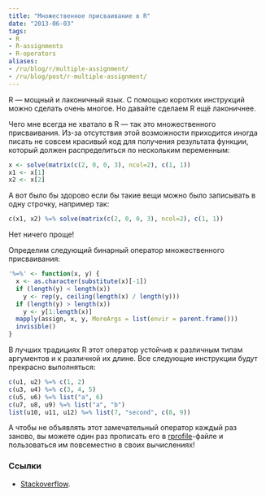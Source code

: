 ```yaml
---
title: "Множественное присваивание в R"
date: "2013-06-03"
tags:
- R
- R-assignments
- R-operators
aliases:
- /ru/blog/r/multiple-assignment/
- /ru/blog/post/r-multiple-assignment/
---
```


R — мощный и лаконичный язык. С помощью коротких инструкций можно сделать очень многое. Но давайте сделаем R ещё лаконичнее.

Чего мне всегда не хватало в R — так это множественного присваивания. Из-за отсутствия этой возможности приходится иногда писать не совсем красивый код для получения результата функции, который должен распределиться по нескольким переменным:

```r
x <- solve(matrix(c(2, 0, 0, 3), ncol=2), c(1, 1))
x1 <- x[1]
x2 <- x[2]
```

А вот было бы здорово если бы такие вещи можно было записывать в одну строчку, например так:

```r
с(x1, x2) %=% solve(matrix(c(2, 0, 0, 3), ncol=2), c(1, 1))
```

Нет ничего проще!<!--more-->

Определим следующий бинарный оператор множественного присваивания:

``` r
'%=%' <- function(x, y) {
  x <- as.character(substitute(x)[-1])
  if (length(y) < length(x))
    y <- rep(y, ceiling(length(x) / length(y)))
  if (length(y) > length(x))
    y <- y[1:length(x)]
  mapply(assign, x, y, MoreArgs = list(envir = parent.frame()))
  invisible()
}
```

В лучших традициях R этот оператор устойчив к различным типам аргументов и к различной их длине. Все следующие инструкции будут прекрасно выполняться:

``` r
c(u1, u2) %=% c(1, 2)
c(u3, u4) %=% c(3, 4, 5)
c(u5, u6) %=% list("a", 6)
c(u7, u8, u9) %=% list("a", "b")
list(u10, u11, u12) %=% list(7, "second", c(8, 9))
```

А чтобы не объявлять этот замечательный оператор каждый раз заново, вы можете один раз прописать его в [rprofile](http://r-language.ru/articles/rprofile)-файле и пользоваться им повсеместно в своих вычислениях! 

### Ссылки

* [Stackoverflow](http://stackoverflow.com/questions/7519790/assign-multiple-new-variables-in-a-single-line-in-r).